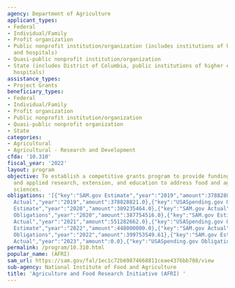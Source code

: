 ```yaml
---
agency: Department of Agriculture
applicant_types:
- Federal
- Individual/Family
- Profit organization
- Public nonprofit institution/organization (includes institutions of higher education
  and hospitals)
- Quasi-public nonprofit institution/organization
- State (includes District of Columbia, public institutions of higher education and
  hospitals)
assistance_types:
- Project Grants
beneficiary_types:
- Federal
- Individual/Family
- Profit organization
- Public nonprofit institution/organization
- Quasi-public nonprofit organization
- State
categories:
- Agricultural
- Agricultural - Research and Development
cfda: '10.310'
fiscal_year: '2022'
layout: program
objective: To establish a competitive grants program to provide funding for fundamental
  and applied research, extension, and education to address food and agricultural
  sciences.
obligations: '[{"key":"SAM.gov Estimate","year":"2019","amount":378828821.0},{"key":"SAM.gov
  Actual","year":"2019","amount":378828821.0},{"key":"USASpending.gov Obligations","year":"2019","amount":367603131.72},{"key":"SAM.gov
  Estimate","year":"2020","amount":389235464.0},{"key":"SAM.gov Actual","year":"2020","amount":398495304.0},{"key":"USASpending.gov
  Obligations","year":"2020","amount":387754516.0},{"key":"SAM.gov Estimate","year":"2021","amount":551282662.0},{"key":"SAM.gov
  Actual","year":"2021","amount":551282662.0},{"key":"USASpending.gov Obligations","year":"2021","amount":471705377.45},{"key":"SAM.gov
  Estimate","year":"2022","amount":448000000.0},{"key":"SAM.gov Actual","year":"2022","amount":448000000.0},{"key":"USASpending.gov
  Obligations","year":"2022","amount":399753549.61},{"key":"SAM.gov Estimate","year":"2023","amount":429000000.0},{"key":"SAM.gov
  Actual","year":"2023","amount":0.0},{"key":"USASpending.gov Obligations","year":"2023","amount":548814345.17}]'
permalink: /program/10.310.html
popular_name: (AFRI)
sam_url: https://sam.gov/fal/1ec1c72b69874668811ceae4376bb708/view
sub-agency: National Institute of Food and Agriculture
title: 'Agriculture and Food Research Initiative (AFRI) '
---
```

